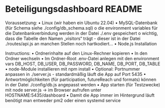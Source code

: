 # Beteiligungsdashboard README

Voraussetzung:
•	Linux (wir haben ein Ubuntu 22.04)
•	MySQL-Datenbank (für Schema siehe ./config/db_schema.sql)
o	die environment variables für die Datenbankverbindung werden in der Datei ./.env gespeichert
o	wichtig, dass die Tabelle den Namen „visitors“ trägt - dieser ist in der Datei ./routes/api.js an manchen Stellen noch hartkodiert...
•	Node.js Installation

Instructions:
•	Ordnerinhalte auf den Linux-Rechner kopieren
•	In den Ordner wechseln
•	Im Ordner-Root .env-Datei anlegen mit den environment vars DB_HOST, DB_USER, DB_PASSWORD, DB_NAME, DB_PORT, DB_TABLE
•	node-Module installieren mit npm install
•	Optional: Portnummer anpassen in ./server.js - standardmäßig läuft die App auf Port 5435
•	Antwortmöglichkeiten (für participation, futureReach und formats) können in der Datei ./config/db.js angepasst werden
•	App starten (für Testzwecke) mit node server.js -> im Browser aufrufen unter HOSTNAME:5435/dashboard
•	Damit die App immer im Hintergrund läuft benötigt man entweder pm2 oder einen systemd service
